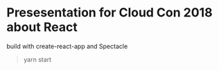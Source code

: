 # Presesentation for Cloud Con 2018 about React

build with create-react-app and Spectacle

> yarn start
